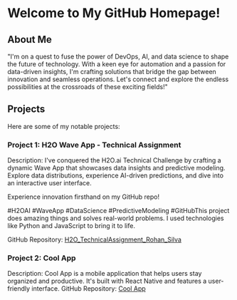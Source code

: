 # Welcome to My GitHub Homepage!

## About Me
"I'm on a quest to fuse the power of DevOps, AI, and data science to shape the future of technology. With a keen eye for automation and a passion for data-driven insights, I'm crafting solutions that bridge the gap between innovation and seamless operations. Let's connect and explore the endless possibilities at the crossroads of these exciting fields!"

## Projects
Here are some of my notable projects:

### Project 1: H2O Wave App - Technical Assignment
Description: I've conquered the H2O.ai Technical Challenge by crafting a dynamic Wave App that showcases data insights and predictive modeling. Explore data distributions, experience AI-driven predictions, and dive into an interactive user interface.

Experience innovation firsthand on my GitHub repo!

#H2OAI #WaveApp #DataScience #PredictiveModeling #GitHubThis project does amazing things and solves real-world problems. I used technologies like Python and JavaScript to bring it to life.

GitHub Repository: [H2O_TechnicalAssignment_Rohan_Silva](https://github.com/silvarohan18/H2O_TechnicalAssignment_Rohan_Silva)

### Project 2: Cool App
Description: Cool App is a mobile application that helps users stay organized and productive. It's built with React Native and features a user-friendly interface.
GitHub Repository: [Cool App](https://github.com/yourusername/cool-app)
